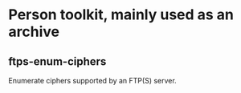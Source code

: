# Person toolkit, mainly used as an archive

## ftps-enum-ciphers
Enumerate ciphers supported by an FTP(S) server.
